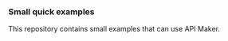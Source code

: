 ### Small quick examples

This repository contains small examples that can use API Maker.












